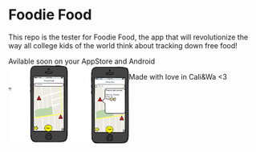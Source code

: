 <h1>Foodie Food</h1>
<p>This repo is the tester for Foodie Food, the app that will revolutionize the way all college kids of the world think about tracking down free food!</p>
<p1>Avilable soon on your AppStore and Android</p1>
<img src="https://github.com/kpkarolinap/california/blob/master/mocks/mockup.png" alt="homepage" height"560" width="240" style="float:left">

<p1>Made with love in Cali&Wa <3 </p1>
